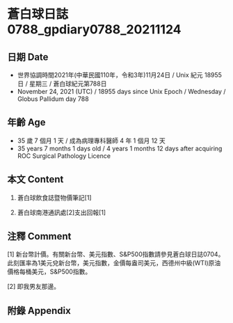 [_metadata_:encoding]: - "utf-8"
[_metadata_:language]: - "zh-Hant-TW"
[_metadata_:fileformat]: - "markdown"
[_metadata_:MIME_type]: - "text/plain"
[_metadata_:markdown_version]: - "commonmark version 0.30"
[_metadata_:markdown_spec]: - "https://spec.commonmark.org/0.30/"

# 蒼白球日誌0788_gpdiary0788_20211124 #

## 日期 Date ##

* 世界協調時間2021年(中華民國110年，令和3年)11月24日 / Unix 紀元 18955 日 / 星期三 / 蒼白球紀元第788日
* November 24, 2021 (UTC) / 18955 days since Unix Epoch / Wednesday / Globus Pallidum day 788

## 年齡 Age ##

* 35 歲 7 個月 1 天 / 成為病理專科醫師 4 年 1 個月 12 天
* 35 years 7 months 1 days old / 4 years 1 months 12 days after acquiring ROC Surgical Pathology Licence

## 本文 Content ##

1. 蒼白球飲食誌暨物價筆記[1]

    
2. 蒼白球南港通訊處[2]支出回報[1]

    

## 注釋 Comment ##

[1] 新台幣計價。有關新台幣、美元指數、S&P500指數請參見蒼白球日誌0704。此刻匯率為1美元兌新台幣，美元指數，金價每盎司美元，西德州中級(WTI)原油價格每桶美元，S&P500指數。


[2] 即我男友那邊。



## 附錄 Appendix ##


